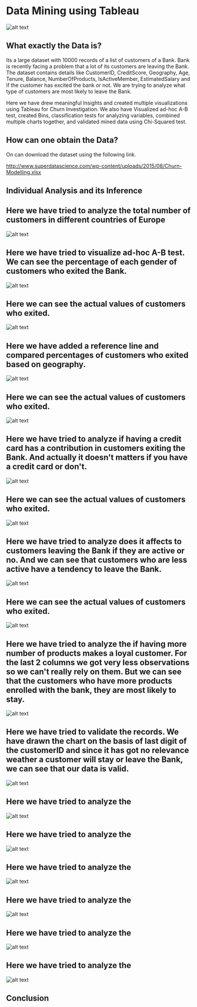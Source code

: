 # Data Mining using Tableau
![alt text](https://github.com/swarupmishal/Data-Mining-using-Tableau/blob/master/Extras/Data-Mining-2.jpg)
## What exactly the Data is?
Its a large dataset with 10000 records of a list of customers of a Bank. Bank is recently facing a problem that a lot of its customers are leaving the Bank. The dataset contains details like CustomerID, CreditScore, Geography, Age, Tenure, Balance, NumberOfProducts, IsActiveMember, EstimatedSalary and if the customer has excited the bank or not. We are trying to analyze what type of customers are most likely to leave the Bank.

Here we have drew meaningful Insights and created multiple visualizations using Tableau for Churn Investigation. We also have Visualized ad-hoc A-B test, created Bins, classification tests for analyzing variables, combined multiple charts together, and validated mined data using Chi-Squared test.


## How can one obtain the Data?
On can download the dataset using the following link.

http://www.superdatascience.com/wp-content/uploads/2015/08/Churn-Modelling.xlsx

## Individual Analysis and its Inference
## Here we have tried to analyze the total number of customers in different countries of Europe
![alt text](https://github.com/swarupmishal/Data-Mining-using-Tableau/blob/master/Reports/Map.png)

## Here we have tried to visualize ad-hoc A-B test. We can see the percentage of each gender of customers who exited the Bank.
![alt text](https://github.com/swarupmishal/Data-Mining-using-Tableau/blob/master/Reports/Gender.png)

## Here we can see the actual values of customers who exited.
![alt text](https://github.com/swarupmishal/Data-Mining-using-Tableau/blob/master/Reports/Gender_Actuals.png)

## Here we have added a reference line and compared percentages of customers who exited based on geography.
![alt text](https://github.com/swarupmishal/Data-Mining-using-Tableau/blob/master/Reports/Country.png)

## Here we can see the actual values of customers who exited.
![alt text](https://github.com/swarupmishal/Data-Mining-using-Tableau/blob/master/Reports/Country_Actuals.png)

## Here we have tried to analyze if having a credit card has a contribution in customers exiting the Bank. And actually it doesn't matters if you have a credit card or don't.
![alt text](https://github.com/swarupmishal/Data-Mining-using-Tableau/blob/master/Reports/HasCrCard.png)

## Here we can see the actual values of customers who exited.
![alt text](https://github.com/swarupmishal/Data-Mining-using-Tableau/blob/master/Reports/HasCrCards_Actuals.png)

## Here we have tried to analyze does it affects to customers leaving the Bank if they are active or no. And we can see that customers who are less active have a tendency to leave the Bank.
![alt text](https://github.com/swarupmishal/Data-Mining-using-Tableau/blob/master/Reports/IsActiveMember.png)

## Here we can see the actual values of customers who exited.
![alt text](https://github.com/swarupmishal/Data-Mining-using-Tableau/blob/master/Reports/IsActiveMember_Actuals.png)

## Here we have tried to analyze the if having more number of products makes a loyal customer. For the last 2 columns we got very less observations so we can't really rely on them. But we can see that the customers who have more products enrolled with the bank, they are most likely to stay.
![alt text](https://github.com/swarupmishal/Data-Mining-using-Tableau/blob/master/Reports/NumberOfProducts.png)

## Here we have tried to validate the records. We have drawn the chart on the basis of last digit of the customerID and since it has got no relevance weather a customer will stay or leave the Bank, we can see that our data is valid.
![alt text](https://github.com/swarupmishal/Data-Mining-using-Tableau/blob/master/Reports/Validation.png)

## Here we have tried to analyze the
![alt text](https://github.com/swarupmishal/Data-Mining-using-Tableau/blob/master/Reports/Age%20Distribution.png)

## Here we have tried to analyze the
![alt text](https://github.com/swarupmishal/Data-Mining-using-Tableau/blob/master/Reports/Age.png)

## Here we have tried to analyze the
![alt text](https://github.com/swarupmishal/Data-Mining-using-Tableau/blob/master/Reports/Balance.png)

## Here we have tried to analyze the
![alt text](https://github.com/swarupmishal/Data-Mining-using-Tableau/blob/master/Reports/Estimated%20Salary.png)

## Here we have tried to analyze the
![alt text](https://github.com/swarupmishal/Data-Mining-using-Tableau/blob/master/Reports/Credit%20Score.png)

## Here we have tried to analyze the
![alt text](https://github.com/swarupmishal/Data-Mining-using-Tableau/blob/master/Reports/Tenure.png)




## Conclusion
